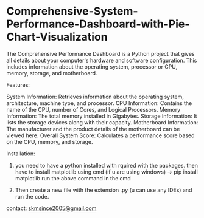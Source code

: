 # Comprehensive-System-Performance-Dashboard-with-Pie-Chart-Visualization

The Comprehensive Performance Dashboard is a Python project that gives all details about your computer's hardware and software configuration. This includes information about the operating system, processor or CPU, memory, storage, and motherboard.

Features:

System Information: Retrieves information about the operating system, architecture, machine type, and processor.
CPU Information: Contains the name of the CPU, number of Cores, and Logical Processors.
Memory Information: The total memory installed in Gigabytes.
Storage Information: It lists the storage devices along with their capacity.
Motherboard Information: The manufacturer and the product details of the motherboard can be viewed here.
Overall System Score: Calculates a performance score based on the CPU, memory, and storage.

Installation:
1. you need to have a python installed with rquired with the packages.
then have to install matplotlib using cmd (if u are using windows)
-> pip install matplotlib
run the above command in the cmd

2. Then create a new file with the extension .py (u can  use any IDEs) and run the code.

contact: skmsince2005@gmail.com
